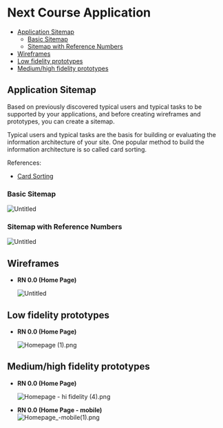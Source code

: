 # Next Course Application <!-- omit in toc -->

- [Application Sitemap](#application-sitemap)
  - [Basic Sitemap](#basic-sitemap)
  - [Sitemap with Reference Numbers](#sitemap-with-reference-numbers)
- [Wireframes](#wireframes)
- [Low fidelity prototypes](#low-fidelity-prototypes)
- [Medium/high fidelity prototypes](#mediumhigh-fidelity-prototypes)

## Application Sitemap

Based on previously discovered typical users and typical tasks to be supported by your applications, and before creating wireframes and prototypes, you can create a sitemap.

Typical users and typical tasks are the basis for building or evaluating the information architecture of your site. One popular method to build the information architecture is so called card sorting.

References:

- [Card Sorting](https://www.usability.gov/how-to-and-tools/methods/card-sorting.html)

### Basic Sitemap

![Untitled](Next%20Course%20Application%200bb9599b47564744849af62c6ae58795/Untitled.png)

### Sitemap with Reference Numbers

![Untitled](Next%20Course%20Application%200bb9599b47564744849af62c6ae58795/Untitled%201.png)

## Wireframes

- **RN 0.0 (Home Page)**
    
    ![Untitled](Next%20Course%20Application%200bb9599b47564744849af62c6ae58795/Untitled%202.png)
    

## Low fidelity prototypes

- **RN 0.0 (Home Page)**
    
    ![Homepage (1).png](Next%20Course%20Application%200bb9599b47564744849af62c6ae58795/Homepage_(1).png)
    
    
## Medium/high fidelity prototypes

- **RN 0.0 (Home Page)**

    ![Homepage - hi fidelity (4).png](Next%20Course%20Application%200bb9599b47564744849af62c6ae58795/Homepage_-_hi_fidelity_(4).png)

- **RN 0.0 (Home Page - mobile)**     
    ![Homepage_-_mobile_(1).png](Next%20Course%20Application%200bb9599b47564744849af62c6ae58795/Homepage_-_mobile_(1).png)
